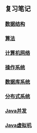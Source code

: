 ## 复习笔记

### [数据结构](https://github.com/zzycs/Note/blob/master/ADT.md)

### [算法](https://github.com/zzycs/Algorithm)

### [计算机网络](https://github.com/zzycs/Note/blob/master/CN.md)

### [操作系统](https://github.com/zzycs/Note/blob/master/OS.md)

### [数据库系统](https://github.com/zzycs/Note/blob/master/DBMS.md)

### [分布式系统](https://github.com/zzycs/Note/blob/master/DS.md)

### [Java并发](https://github.com/zzycs/Note/blob/master/JUC.md)

### [Java虚拟机](https://github.com/zzycs/Note/blob/master/JVM.md)
